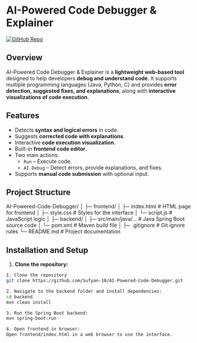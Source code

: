 # AI-Powered Code Debugger & Explainer

[![GitHub Repo](https://img.shields.io/badge/repo-AI--Debugger-blue)]()

## Overview
AI-Powered Code Debugger & Explainer is a **lightweight web-based tool** designed to help developers **debug and understand code**. It supports multiple programming languages (Java, Python, C) and provides **error detection, suggested fixes, and explanations**, along with **interactive visualizations of code execution**.

## Features
- Detects **syntax and logical errors** in code.
- Suggests **corrected code with explanations**.
- Interactive **code execution visualization**.
- Built-in **frontend code editor**.
- Two main actions:
  - `Run` – Execute code.
  - `AI Debug` – Detect errors, provide explanations, and fixes.
- Supports **manual code submission** with optional input.

## Project Structure
AI-Powered-Code-Debugger/
│
├─ frontend/
│ ├─ index.html # HTML page for frontend
│ ├─ style.css # Styles for the interface
│ └─ script.js # JavaScript logic
│
├─ backend/
│ ├─ src/main/java/... # Java Spring Boot source code
│ └─ pom.xml # Maven build file
│
├─ .gitignore # Git ignore rules
└─ README.md # Project documentation


## Installation and Setup

1. **Clone the repository:**
```bash
1. Clone the repository
git clone https://github.com/Sufyan-10/AI-Powered-Code-Debugger.git

2. Navigate to the backend folder and install dependencies:
cd backend
mvn clean install

3. Run the Spring Boot backend:
mvn spring-boot:run

4. Open frontend in browser:
Open frontend/index.html in a web browser to use the interface.
